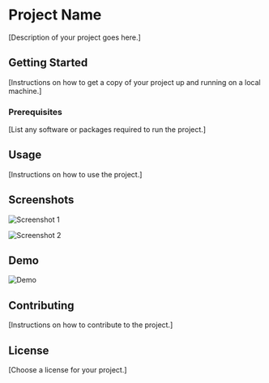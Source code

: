 # Project Name

[Description of your project goes here.]

## Getting Started

[Instructions on how to get a copy of your project up and running on a local machine.]

### Prerequisites

[List any software or packages required to run the project.]

## Usage

[Instructions on how to use the project.]

## Screenshots

![Screenshot 1](/path/to/image1.png)

![Screenshot 2](/path/to/image2.png)

## Demo

![Demo](/path/to/demo.gif)

## Contributing

[Instructions on how to contribute to the project.]

## License

[Choose a license for your project.]
